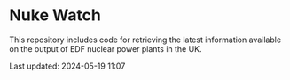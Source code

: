 # Nuke Watch

This repository includes code for retrieving the latest information available on the output of EDF nuclear power plants in the UK.

Last updated: 2024-05-19 11:07